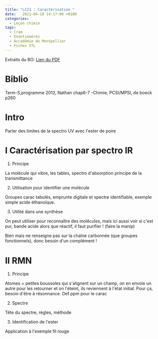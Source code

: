```yaml
---
title: "LC21 : Caractérisation "
date:   2021-04-18 14:17:00 +0100
categories:
  - Leçon chimie
tags:
  - Cram
  - Enantiomères
  - Accadémie de Montpellier
  - Fiches STL
---
```

Extraits du BO:
[Lien du PDF](/assets/pdf/LC12/programme.pdf)
# Biblio
Term-S,programme 2012, Nathan chap6-7 -Chimie, PCSI/MPSI, de boeck p260
# Intro
Parler des limites de la spectro UV avec l'ester de poire
# I Caractérisation par spectro IR
1) Principe

La molécule qui vibre, les tables, spectro d'absorption principe de la transmittance

2) Utilisation pour identifier une molécule

Groupes carac tabulés, emprunte digitale et spectre identifiable, exemple simple acide éthanoïque.

3) Utilité dans une synthèse

On peut utiliser pour reconnaître des molécules, mais ici aussi voir si c'est pur, bande acide alors que réactif, il faut purifier ! (faire la manip)

Bien mais ne renseigne pas sur la chaîne carbonnée (que groupes fonctionnels), donc besoin d'un complément ! 

# II RMN
1) Principe

Atomes = petites boussoles qui s'alignent sur un champ, on en envoie un autre pour les retourner et on l'éteint, ils reviennent à l'état initial. Pour ça, besoin d'être à
résonnance. Def ppm pour le carac

2) Spectre

Tête du spectre, règles, méthode

3) Identification de l'ester

Application à l'exemple fil rouge
